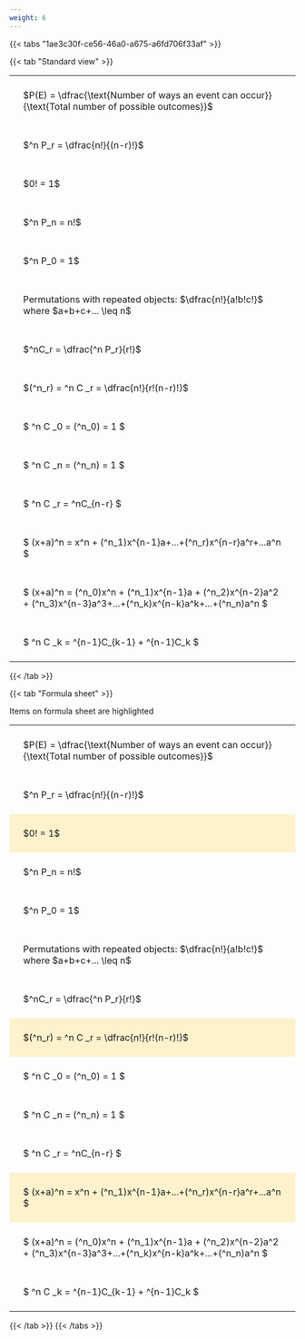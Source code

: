 ```yaml
---
weight: 6
---
```


{{< tabs "1ae3c30f-ce56-46a0-a675-a6fd706f33af" >}}

{{< tab "Standard view" >}}

<style type="text/css">
#T_2709e th.col_heading {
  text-align: left;
  font-size: 1em;
}
#T_2709e td {
  text-align: left;
  font-size: 1em;
  padding: 1.5em;
}
</style>
<table id="T_2709e">
  <thead>
  </thead>
  <tbody>
    <tr>
      <td id="T_2709e_row0_col0" class="data row0 col0" >$P(E) = \dfrac{\text{Number of ways an event can occur}}{\text{Total number of possible outcomes}}$</td>
    </tr>
    <tr>
      <td id="T_2709e_row1_col0" class="data row1 col0" >$^n P_r = \dfrac{n!}{(n-r)!}$</td>
    </tr>
    <tr>
      <td id="T_2709e_row2_col0" class="data row2 col0" >$0! = 1$</td>
    </tr>
    <tr>
      <td id="T_2709e_row3_col0" class="data row3 col0" >$^n P_n = n!$</td>
    </tr>
    <tr>
      <td id="T_2709e_row4_col0" class="data row4 col0" >$^n P_0 = 1$</td>
    </tr>
    <tr>
      <td id="T_2709e_row5_col0" class="data row5 col0" >Permutations with repeated objects: $\dfrac{n!}{a!b!c!}$ where $a+b+c+... \leq n$</td>
    </tr>
    <tr>
      <td id="T_2709e_row6_col0" class="data row6 col0" >$^nC_r = \dfrac{^n P_r}{r!}$</td>
    </tr>
    <tr>
      <td id="T_2709e_row7_col0" class="data row7 col0" >$(^n_r) = ^n C _r = \dfrac{n!}{r!(n-r)!}$</td>
    </tr>
    <tr>
      <td id="T_2709e_row8_col0" class="data row8 col0" >$ ^n C _0 = (^n_0) = 1 $</td>
    </tr>
    <tr>
      <td id="T_2709e_row9_col0" class="data row9 col0" >$ ^n C _n = (^n_n) = 1 $</td>
    </tr>
    <tr>
      <td id="T_2709e_row10_col0" class="data row10 col0" >$ ^n C _r = ^nC_{n-r} $</td>
    </tr>
    <tr>
      <td id="T_2709e_row11_col0" class="data row11 col0" >$ (x+a)^n = x^n + (^n_1)x^{n-1}a+...+(^n_r)x^{n-r}a^r+...a^n    $</td>
    </tr>
    <tr>
      <td id="T_2709e_row12_col0" class="data row12 col0" >$ (x+a)^n = (^n_0)x^n + (^n_1)x^{n-1}a + (^n_2)x^{n-2}a^2 + (^n_3)x^{n-3}a^3+...+(^n_k)x^{n-k}a^k+...+(^n_n)a^n $</td>
    </tr>
    <tr>
      <td id="T_2709e_row13_col0" class="data row13 col0" >$ ^n C _k = ^{n-1}C_{k-1} + ^{n-1}C_k $</td>
    </tr>
  </tbody>
</table>
{{< /tab >}}

{{< tab "Formula sheet" >}}

Items on formula sheet are highlighted 
<br>
<style type="text/css">
#T_94cfd th.col_heading {
  text-align: left;
  font-size: 1em;
}
#T_94cfd td {
  text-align: left;
  font-size: 1em;
  padding: 1.5em;
}
#T_94cfd_row0_col0, #T_94cfd_row1_col0, #T_94cfd_row3_col0, #T_94cfd_row4_col0, #T_94cfd_row5_col0, #T_94cfd_row6_col0, #T_94cfd_row8_col0, #T_94cfd_row9_col0, #T_94cfd_row10_col0, #T_94cfd_row12_col0, #T_94cfd_row13_col0 {
  background-color: rgba(0,0,0,0);
}
#T_94cfd_row2_col0, #T_94cfd_row7_col0, #T_94cfd_row11_col0 {
  background-color: rgba(255,194,10, 0.2);
}
</style>
<table id="T_94cfd">
  <thead>
  </thead>
  <tbody>
    <tr>
      <td id="T_94cfd_row0_col0" class="data row0 col0" >$P(E) = \dfrac{\text{Number of ways an event can occur}}{\text{Total number of possible outcomes}}$</td>
    </tr>
    <tr>
      <td id="T_94cfd_row1_col0" class="data row1 col0" >$^n P_r = \dfrac{n!}{(n-r)!}$</td>
    </tr>
    <tr>
      <td id="T_94cfd_row2_col0" class="data row2 col0" >$0! = 1$</td>
    </tr>
    <tr>
      <td id="T_94cfd_row3_col0" class="data row3 col0" >$^n P_n = n!$</td>
    </tr>
    <tr>
      <td id="T_94cfd_row4_col0" class="data row4 col0" >$^n P_0 = 1$</td>
    </tr>
    <tr>
      <td id="T_94cfd_row5_col0" class="data row5 col0" >Permutations with repeated objects: $\dfrac{n!}{a!b!c!}$ where $a+b+c+... \leq n$</td>
    </tr>
    <tr>
      <td id="T_94cfd_row6_col0" class="data row6 col0" >$^nC_r = \dfrac{^n P_r}{r!}$</td>
    </tr>
    <tr>
      <td id="T_94cfd_row7_col0" class="data row7 col0" >$(^n_r) = ^n C _r = \dfrac{n!}{r!(n-r)!}$</td>
    </tr>
    <tr>
      <td id="T_94cfd_row8_col0" class="data row8 col0" >$ ^n C _0 = (^n_0) = 1 $</td>
    </tr>
    <tr>
      <td id="T_94cfd_row9_col0" class="data row9 col0" >$ ^n C _n = (^n_n) = 1 $</td>
    </tr>
    <tr>
      <td id="T_94cfd_row10_col0" class="data row10 col0" >$ ^n C _r = ^nC_{n-r} $</td>
    </tr>
    <tr>
      <td id="T_94cfd_row11_col0" class="data row11 col0" >$ (x+a)^n = x^n + (^n_1)x^{n-1}a+...+(^n_r)x^{n-r}a^r+...a^n    $</td>
    </tr>
    <tr>
      <td id="T_94cfd_row12_col0" class="data row12 col0" >$ (x+a)^n = (^n_0)x^n + (^n_1)x^{n-1}a + (^n_2)x^{n-2}a^2 + (^n_3)x^{n-3}a^3+...+(^n_k)x^{n-k}a^k+...+(^n_n)a^n $</td>
    </tr>
    <tr>
      <td id="T_94cfd_row13_col0" class="data row13 col0" >$ ^n C _k = ^{n-1}C_{k-1} + ^{n-1}C_k $</td>
    </tr>
  </tbody>
</table>
{{< /tab >}}
{{< /tabs >}}